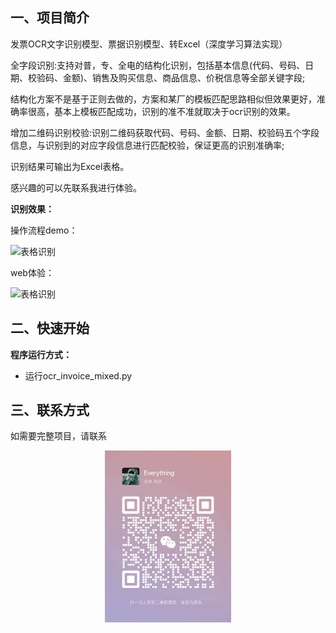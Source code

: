 ## **一、项目简介**
发票OCR文字识别模型、票据识别模型、转Excel（深度学习算法实现）

全字段识别:支持对普，专、全电的结构化识别，包括基本信息(代码、号码、日期、校验码、金额)、销售及购买信息、商品信息、价税信息等全部关键字段;

结构化方案不是基于正则去做的，方案和某厂的模板匹配思路相似但效果更好，准确率很高，基本上模板匹配成功，识别的准不准就取决于ocr识别的效果。

增加二维码识别校验:识别二维码获取代码、号码、金额、日期、校验码五个字段信息，与识别到的对应字段信息进行匹配校验，保证更高的识别准确率;

识别结果可输出为Excel表格。

感兴趣的可以先联系我进行体验。

**识别效果：**

操作流程demo：

![表格识别](.gitignore/demo.gif)



web体验：

![表格识别](.gitignore/web.gif)



## **二、快速开始**

**程序运行方式：**

 - 运行ocr_invoice_mixed.py



## **三、联系方式**

如需要完整项目，请联系

<div align=center>
<img src=".gitignore/v.jpg" width="40%">
</div>